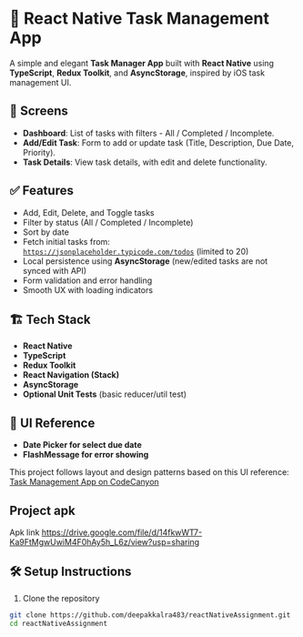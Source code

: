 # 📝 React Native Task Management App

A simple and elegant **Task Manager App** built with **React Native** using **TypeScript**, **Redux Toolkit**, and **AsyncStorage**, inspired by iOS task management UI.

## 📱 Screens

- **Dashboard**: List of tasks with filters - All / Completed / Incomplete.
- **Add/Edit Task**: Form to add or update task (Title, Description, Due Date, Priority).
- **Task Details**: View task details, with edit and delete functionality.

## ✅ Features

- Add, Edit, Delete, and Toggle tasks
- Filter by status (All / Completed / Incomplete)
- Sort by date 
- Fetch initial tasks from:  
  [`https://jsonplaceholder.typicode.com/todos`](https://jsonplaceholder.typicode.com/todos) (limited to 20)
- Local persistence using **AsyncStorage** (new/edited tasks are not synced with API)
- Form validation and error handling
- Smooth UX with loading indicators

## 🏗️ Tech Stack

- **React Native**
- **TypeScript**
- **Redux Toolkit**
- **React Navigation (Stack)**
- **AsyncStorage**
- **Optional Unit Tests** (basic reducer/util test)

## 🎨 UI Reference
- **Date Picker for select due date**
- **FlashMessage for error showing**

This project follows layout and design patterns based on this UI reference:  
[Task Management App on CodeCanyon](https://codecanyon.net/item/iphone-task-management-app/49000709)

## Project apk
Apk link 
https://drive.google.com/file/d/14fkwWT7-Ka9FtMgwUwiM4F0hAy5h_L6z/view?usp=sharing
## 🛠️ Setup Instructions

1. Clone the repository
```bash
git clone https://github.com/deepakkalra483/reactNativeAssignment.git
cd reactNativeAssignment
